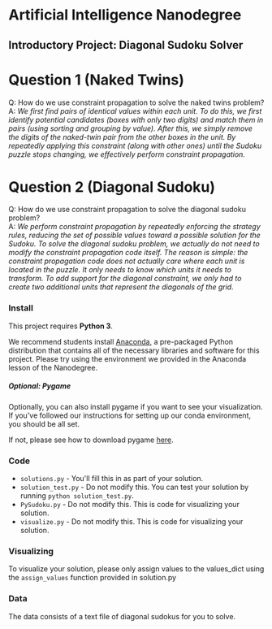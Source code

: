 # Artificial Intelligence Nanodegree
## Introductory Project: Diagonal Sudoku Solver

# Question 1 (Naked Twins)
Q: How do we use constraint propagation to solve the naked twins problem?  
A: *We first find pairs of identical values within each unit. To do this, we first identify potential candidates (boxes with only two digits) and match them in pairs (using sorting and grouping by value). After this, we simply remove the digits of the naked-twin pair from the other boxes in the unit. By repeatedly applying this constraint (along with other ones) until the Sudoku puzzle stops changing, we effectively perform constraint propagation.*

# Question 2 (Diagonal Sudoku)
Q: How do we use constraint propagation to solve the diagonal sudoku problem?  
A: *We perform constraint propagation by repeatedly enforcing the strategy rules, reducing the set of possible values toward a possible solution for the Sudoku. To solve the diagonal sudoku problem, we actually do not need to modify the constraint propagation code itself. The reason is simple: the constraint propagation code does not actually care where each unit is located in the puzzle. It only needs to know which units it needs to transform. To add support for the diagonal constraint, we only had to create two additional units that represent the diagonals of the grid.*

### Install

This project requires **Python 3**.

We recommend students install [Anaconda](https://www.continuum.io/downloads), a pre-packaged Python distribution that contains all of the necessary libraries and software for this project. 
Please try using the environment we provided in the Anaconda lesson of the Nanodegree.

##### Optional: Pygame

Optionally, you can also install pygame if you want to see your visualization. If you've followed our instructions for setting up our conda environment, you should be all set.

If not, please see how to download pygame [here](http://www.pygame.org/download.shtml).

### Code

* `solutions.py` - You'll fill this in as part of your solution.
* `solution_test.py` - Do not modify this. You can test your solution by running `python solution_test.py`.
* `PySudoku.py` - Do not modify this. This is code for visualizing your solution.
* `visualize.py` - Do not modify this. This is code for visualizing your solution.

### Visualizing

To visualize your solution, please only assign values to the values_dict using the ```assign_values``` function provided in solution.py

### Data

The data consists of a text file of diagonal sudokus for you to solve.